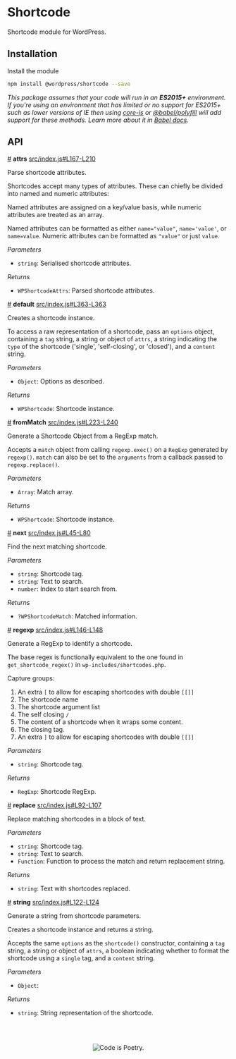 # Shortcode

Shortcode module for WordPress.

## Installation

Install the module

```bash
npm install @wordpress/shortcode --save
```

_This package assumes that your code will run in an **ES2015+** environment. If you're using an environment that has limited or no support for ES2015+ such as lower versions of IE then using [core-js](https://github.com/zloirock/core-js) or [@babel/polyfill](https://babeljs.io/docs/en/next/babel-polyfill) will add support for these methods. Learn more about it in [Babel docs](https://babeljs.io/docs/en/next/caveats)._

## API

<!-- START TOKEN(Autogenerated API docs) -->

<a href="#attrs">#</a> **attrs** [src/index.js#L167-L210](src/index.js#L167-L210)

Parse shortcode attributes.

Shortcodes accept many types of attributes. These can chiefly be divided into
named and numeric attributes:

Named attributes are assigned on a key/value basis, while numeric attributes
are treated as an array.

Named attributes can be formatted as either `name="value"`, `name='value'`,
or `name=value`. Numeric attributes can be formatted as `"value"` or just
`value`.

_Parameters_

-   `string`: Serialised shortcode attributes.

_Returns_

-   `WPShortcodeAttrs`: Parsed shortcode attributes.

<a href="#default">#</a> **default** [src/index.js#L363-L363](src/index.js#L363-L363)

Creates a shortcode instance.

To access a raw representation of a shortcode, pass an `options` object,
containing a `tag` string, a string or object of `attrs`, a string indicating
the `type` of the shortcode ('single', 'self-closing', or 'closed'), and a
`content` string.

_Parameters_

-   `Object`: Options as described.

_Returns_

-   `WPShortcode`: Shortcode instance.

<a href="#frommatch">#</a> **fromMatch** [src/index.js#L223-L240](src/index.js#L223-L240)

Generate a Shortcode Object from a RegExp match.

Accepts a `match` object from calling `regexp.exec()` on a `RegExp` generated
by `regexp()`. `match` can also be set to the `arguments` from a callback
passed to `regexp.replace()`.

_Parameters_

-   `Array`: Match array.

_Returns_

-   `WPShortcode`: Shortcode instance.

<a href="#next">#</a> **next** [src/index.js#L45-L80](src/index.js#L45-L80)

Find the next matching shortcode.

_Parameters_

-   `string`: Shortcode tag.
-   `string`: Text to search.
-   `number`: Index to start search from.

_Returns_

-   `?WPShortcodeMatch`: Matched information.

<a href="#regexp">#</a> **regexp** [src/index.js#L146-L148](src/index.js#L146-L148)

Generate a RegExp to identify a shortcode.

The base regex is functionally equivalent to the one found in
`get_shortcode_regex()` in `wp-includes/shortcodes.php`.

Capture groups:

1.  An extra `[` to allow for escaping shortcodes with double `[[]]`
2.  The shortcode name
3.  The shortcode argument list
4.  The self closing `/`
5.  The content of a shortcode when it wraps some content.
6.  The closing tag.
7.  An extra `]` to allow for escaping shortcodes with double `[[]]`

_Parameters_

-   `string`: Shortcode tag.

_Returns_

-   `RegExp`: Shortcode RegExp.

<a href="#replace">#</a> **replace** [src/index.js#L92-L107](src/index.js#L92-L107)

Replace matching shortcodes in a block of text.

_Parameters_

-   `string`: Shortcode tag.
-   `string`: Text to search.
-   `Function`: Function to process the match and return replacement string.

_Returns_

-   `string`: Text with shortcodes replaced.

<a href="#string">#</a> **string** [src/index.js#L122-L124](src/index.js#L122-L124)

Generate a string from shortcode parameters.

Creates a shortcode instance and returns a string.

Accepts the same `options` as the `shortcode()` constructor, containing a
`tag` string, a string or object of `attrs`, a boolean indicating whether to
format the shortcode using a `single` tag, and a `content` string.

_Parameters_

-   `Object`: 

_Returns_

-   `string`: String representation of the shortcode.


<!-- END TOKEN(Autogenerated API docs) -->

<br/><br/><p align="center"><img src="https://s.w.org/style/images/codeispoetry.png?1" alt="Code is Poetry." /></p>
